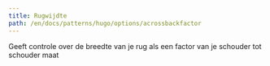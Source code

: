 ```yaml
---
title: Rugwijdte
path: /en/docs/patterns/hugo/options/acrossbackfactor
---
```


Geeft controle over de breedte van je rug als een factor van je schouder tot schouder maat